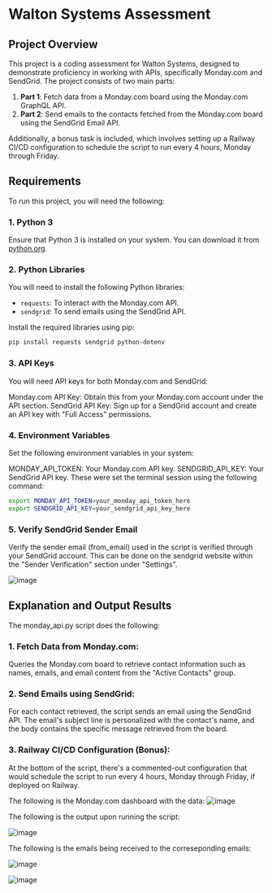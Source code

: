 # Walton Systems Assessment

## Project Overview

This project is a coding assessment for Walton Systems, designed to demonstrate proficiency in working with APIs, specifically Monday.com and SendGrid. The project consists of two main parts:

1. **Part 1**: Fetch data from a Monday.com board using the Monday.com GraphQL API.
2. **Part 2**: Send emails to the contacts fetched from the Monday.com board using the SendGrid Email API.

Additionally, a bonus task is included, which involves setting up a Railway CI/CD configuration to schedule the script to run every 4 hours, Monday through Friday.

## Requirements

To run this project, you will need the following:

### 1. **Python 3**

Ensure that Python 3 is installed on your system. You can download it from [python.org](https://www.python.org/downloads/).

### 2. **Python Libraries**

You will need to install the following Python libraries:

- `requests`: To interact with the Monday.com API.
- `sendgrid`: To send emails using the SendGrid API.

Install the required libraries using pip:

```bash
pip install requests sendgrid python-dotenv
```
### 3. API Keys
You will need API keys for both Monday.com and SendGrid:

Monday.com API Key: Obtain this from your Monday.com account under the API section.
SendGrid API Key: Sign up for a SendGrid account and create an API key with "Full Access" permissions.

### 4. Environment Variables
Set the following environment variables in your system:

MONDAY_API_TOKEN: Your Monday.com API key.
SENDGRID_API_KEY: Your SendGrid API key.
These were set the terminal session using the following command:

```bash
export MONDAY_API_TOKEN=your_monday_api_token_here
export SENDGRID_API_KEY=your_sendgrid_api_key_here
```

### 5. Verify SendGrid Sender Email
Verify the sender email (from_email) used in the script is verified through your SendGrid account. This can be done on the sendgrid website within the "Sender Verification" section under "Settings".

![image](https://github.com/user-attachments/assets/2e487509-9b4c-4efb-860a-d97a87bede10)

## Explanation and Output Results

The monday_api.py script does the following:

### 1. Fetch Data from Monday.com:

Queries the Monday.com board to retrieve contact information such as names, emails, and email content from the "Active Contacts" group.

### 2. Send Emails using SendGrid:

For each contact retrieved, the script sends an email using the SendGrid API. The email's subject line is personalized with the contact's name, and the body contains the specific message retrieved from the board.

### 3. Railway CI/CD Configuration (Bonus):

At the bottom of the script, there's a commented-out configuration that would schedule the script to run every 4 hours, Monday through Friday, if deployed on Railway.

The following is the Monday.com dashboard with the data:
![image](https://github.com/user-attachments/assets/ff61b87a-7d41-4b02-aba5-9515eac738da)


The following is the output upon running the script:

![image](https://github.com/user-attachments/assets/6d8a3c15-4123-47b2-a6cf-1df00efe5c1a)

The following is the emails being received to the correseponding emails:

![image](https://github.com/user-attachments/assets/8cf2e58f-9f13-42c2-809d-cf847b56f737)
 
![image](https://github.com/user-attachments/assets/d2dcf09c-442e-4aeb-a7e1-fdfd34b35cfe)


